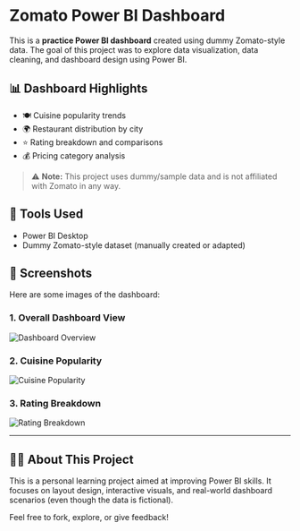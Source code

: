 # Zomato Power BI Dashboard

This is a **practice Power BI dashboard** created using dummy Zomato-style data. The goal of this project was to explore data visualization, data cleaning, and dashboard design using Power BI.

## 📊 Dashboard Highlights

- 🍽️ Cuisine popularity trends
- 🌍 Restaurant distribution by city
- ⭐ Rating breakdown and comparisons
- 💰 Pricing category analysis

> ⚠️ **Note:** This project uses dummy/sample data and is not affiliated with Zomato in any way.

## 🧰 Tools Used

- Power BI Desktop
- Dummy Zomato-style dataset (manually created or adapted)


## 📸 Screenshots

Here are some images of the dashboard:

### 1. Overall Dashboard View
![Dashboard Overview](assets/dashboard_overview.png)

### 2. Cuisine Popularity
![Cuisine Popularity](assets/cuisine_popularity.png)

### 3. Rating Breakdown
![Rating Breakdown](assets/rating_breakdown.png)

---

## 🙋‍♂️ About This Project

This is a personal learning project aimed at improving Power BI skills. It focuses on layout design, interactive visuals, and real-world dashboard scenarios (even though the data is fictional).

Feel free to fork, explore, or give feedback!
